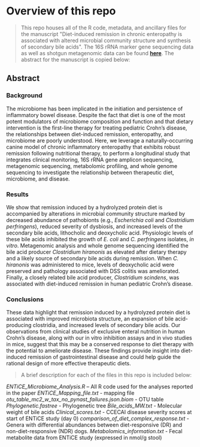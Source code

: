 # Overview of this repo

> This repo houses all of the R code, metadata, and ancillary files for the manuscript "Diet-induced remission in chronic enteropathy is associated with altered microbial community structure and synthesis of secondary bile acids". The 16S rRNA marker gene sequencing data as well as shotgun metagenomic data can be found **[here](https://www.ncbi.nlm.nih.gov/bioproject/PRJNA515316/)**. The abstract for the manuscript is copied below:

## Abstract
### Background
The microbiome has been implicated in the initiation and persistence of inflammatory bowel disease. Despite the fact that diet is one of the most potent modulators of microbiome composition and function and that dietary intervention is the first-line therapy for treating pediatric Crohn’s disease, the relationships between diet-induced remission, enteropathy, and microbiome are poorly understood. Here, we leverage a naturally-occurring canine model of chronic inflammatory enteropathy that exhibits robust remission following nutritional therapy, to perform a longitudinal study that integrates clinical monitoring, 16S rRNA gene amplicon sequencing, metagenomic sequencing, metabolomic profiling, and whole genome sequencing to investigate the relationship between therapeutic diet, microbiome, and disease.

### Results
We show that remission induced by a hydrolyzed protein diet is accompanied by alterations in microbial community structure marked by decreased abundance of pathobionts (e.g., *Escherichia coli* and *Clostridium perfringens*), reduced severity of dysbiosis, and increased levels of the secondary bile acids, lithocholic and deoxycholic acid. Physiologic levels of these bile acids inhibited the growth of *E. coli* and *C. perfringens* isolates, *in vitro*. Metagenomic analysis and whole genome sequencing identified the bile acid producer *Clostridium hiranonis* as elevated after dietary therapy and a likely source of secondary bile acids during remission. When *C. hiranonis* was administered to mice, levels of deoxycholic acid were preserved and pathology associated with DSS colitis was ameliorated. Finally, a closely related bile acid producer, *Clostridium scindens*, was associated with diet-induced remission in human pediatric Crohn’s disease. 

### Conclusions 
These data highlight that remission induced by a hydrolyzed protein diet is associated with improved microbiota structure, an expansion of bile acid-producing clostridia, and increased levels of secondary bile acids. Our observations from clinical studies of exclusive enteral nutrition in human Crohn’s disease, along with our in vitro inhibition assays and in vivo studies in mice, suggest that this may be a conserved response to diet therapy with the potential to ameliorate disease. These findings provide insight into diet-induced remission of gastrointestinal disease and could help guide the rational design of more effective therapeutic diets.


> A brief description for each of the files in this repo is included below:

*ENTiCE_Microbiome_Analysis.R* – All R code used for the analyses reported in the paper
*ENTiCE_Mapping_file.txt* - mapping file
*otu_table_mc2_w_tax_no_pynast_failures.json.biom* - OTU table
*Phylogenetic.fastree* - Phylogenetic tree
*Bile_acids_MW.txt* - Molecular weight of bile acids
*Clinical_scores.txt* - CCECAI disease severity scores at start of ENTiCE study (day 0)
*comparison_of_diet_complex_response.txt* - Genera with differential abundances between diet-responsive (DR) and non-diet-responsive (NDR) dogs.
*Metabolomics_information.txt* - Fecal metabolite data from ENTiCE study (expressed in nmol/g stool)

```
